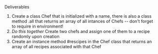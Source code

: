 Deliverables 

1. Create a class Chef that is initialized with a name, there is also a class method .all that returns an array of all intances of Chefs -- don't forget to require in environment!
2. *Do this together* Create two chefs and assign one of them to a recipe randomly upon creation
3. Create an instance method #rescipes in the Chef class that returns an array of all recipes associated with that Chef